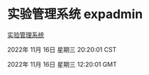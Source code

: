 # 实验管理系统 expadmin
[实验管理系统](http://59.174.11.49:56808/expadmin-782313d2-e1b1-4ea7-932e-3a55e6a1a4d0/)

2022年 11月 16日 星期三 20:20:01 CST

2022年 11月 16日 星期三 12:20:01 GMT
